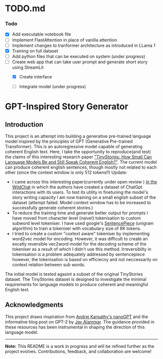 # TODO.md

### Todo

- [x] Add executable notebook file
- [ ] Implement FlastAttention in place of vanilla attention
- [ ] Implement changes to tranformer architecture as introduced in LLama 1
- [x] Training on full dataset 
- [ ] Add python files that can be executed on system (under progress)
- [ ] Create web app that can take user prompt and generate short story using StreamLit
    - [x] Create interface
    - [ ] Integrate model (under progress)
  

# GPT-Inspired Story Generator

## Introduction

This project is an attempt into building a generative pre-trained language model inspired by the principles of GPT (Generative Pre-trained Transformer). This is an autoregressive model capable of generating coherent English text. Here, I take the opportunity to reproduce(and test) the claims of this interesting research paper ["TinyStories: How Small Can Language Models Be and Still Speak Coherent English?"](https://arxiv.org/pdf/2305.07759.pdf).
The current model can produce coherent english sentences, though mostly not related to each other (since the context window is only 512 tokens!!)
Update:
* I came across this interesting paper(currently under open review ) [In the WildChat](https://openreview.net/pdf?id=Bl8u7ZRlbM) in which the authors have created a dataset of ChatGpt interactions with its users. To test its utility in finetuning the model's story writing capacity I am now training on a small english subset of the dataset (attempt failed. Model context window has to be increased to successfully generate coherent stories.)
* To reduce the training time and generate better output for prompts I have moved from character level (naive!) tokenisation to custom subword level tokeniser. I have used google's [SentencePiece](https://github.com/google/sentencepiece) (unigram algorithm) to train a tokeniser with vocabulary size of 8K tokens.
* I tried to create a custom "coxtext aware" tokeniser by implementing word2vec model for encoding. However, it was difficult to create an excatly reversible vec2word model for the decoding scheme of the tokeniser as a result of which I didn't use this method. Irreversibilty in tokenisation is a problem adequately addressed by sentencepiece however, the tokenisation is based on efficiecny and not neccessarily on context relation between sub words.

The initial model is tested agasint a subset of the original TinyStories dataset. The TinyStories dataset is designed to investigate the minimal requirements for language models to produce coherent and meaningful English text.

## Acknowledgments

This project draws inspiration from [Andrej Karpathy's nanoGPT](https://youtu.be/kCc8FmEb1nY?feature=shared) and the informative blog post on GPT-2 by [Jay Alammar](https://jalammar.github.io/illustrated-gpt2/). The guidance provided in these resources has been instrumental in shaping the direction of this language model.

---

**Note:** This README is a work in progress and will be refined further as the project evolves. Contributions, feedback, and collaboration are welcome!


